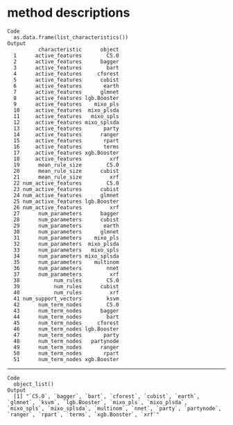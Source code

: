 # method descriptions

    Code
      as.data.frame(list_characteristics())
    Output
              characteristic      object
      1      active_features        C5.0
      2      active_features      bagger
      3      active_features        bart
      4      active_features     cforest
      5      active_features      cubist
      6      active_features       earth
      7      active_features      glmnet
      8      active_features lgb.Booster
      9      active_features    mixo_pls
      10     active_features  mixo_plsda
      11     active_features   mixo_spls
      12     active_features mixo_splsda
      13     active_features       party
      14     active_features      ranger
      15     active_features       rpart
      16     active_features       terms
      17     active_features xgb.Booster
      18     active_features         xrf
      19      mean_rule_size        C5.0
      20      mean_rule_size      cubist
      21      mean_rule_size         xrf
      22 num_active_features        C5.0
      23 num_active_features      cubist
      24 num_active_features      glmnet
      25 num_active_features lgb.Booster
      26 num_active_features         xrf
      27      num_parameters      bagger
      28      num_parameters      cubist
      29      num_parameters       earth
      30      num_parameters      glmnet
      31      num_parameters    mixo_pls
      32      num_parameters  mixo_plsda
      33      num_parameters   mixo_spls
      34      num_parameters mixo_splsda
      35      num_parameters    multinom
      36      num_parameters        nnet
      37      num_parameters         xrf
      38           num_rules        C5.0
      39           num_rules      cubist
      40           num_rules         xrf
      41 num_support_vectors        ksvm
      42      num_term_nodes        C5.0
      43      num_term_nodes      bagger
      44      num_term_nodes        bart
      45      num_term_nodes     cforest
      46      num_term_nodes lgb.Booster
      47      num_term_nodes       party
      48      num_term_nodes   partynode
      49      num_term_nodes      ranger
      50      num_term_nodes       rpart
      51      num_term_nodes xgb.Booster

---

    Code
      object_list()
    Output
      [1] "`C5.0`, `bagger`, `bart`, `cforest`, `cubist`, `earth`, `glmnet`, `ksvm`, `lgb.Booster`, `mixo_pls`, `mixo_plsda`, `mixo_spls`, `mixo_splsda`, `multinom`, `nnet`, `party`, `partynode`, `ranger`, `rpart`, `terms`, `xgb.Booster`, `xrf`"

